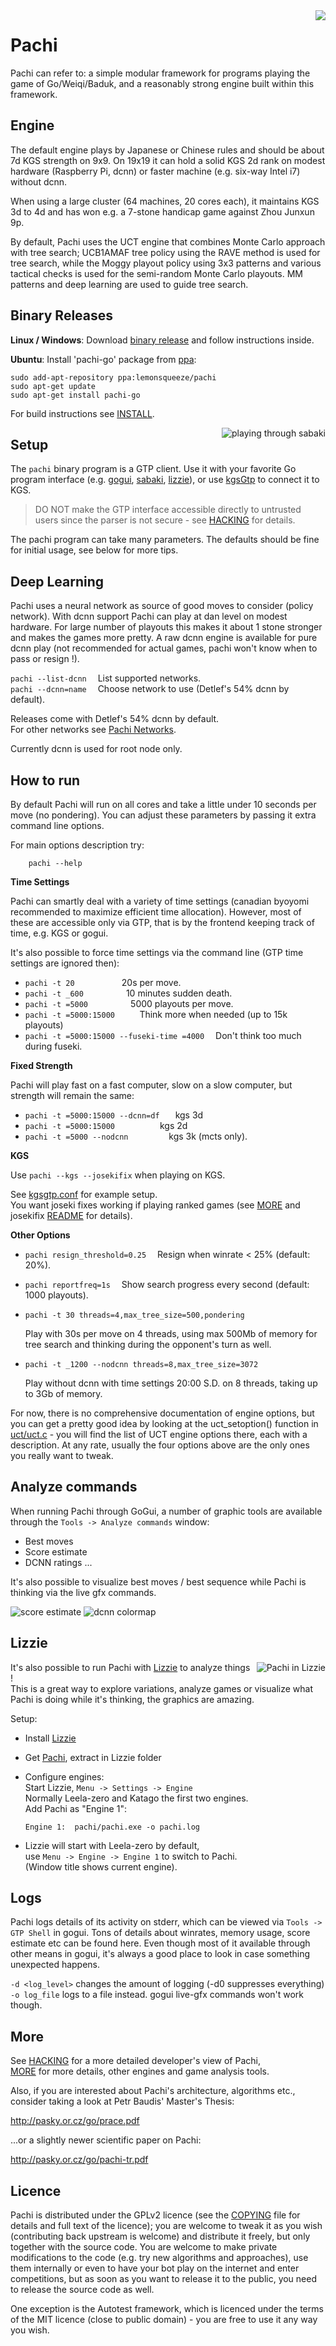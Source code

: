 <img align="right" src="media/pachi-med.jpg">

Pachi
=====

Pachi can refer to: a simple modular framework for programs playing
the game of Go/Weiqi/Baduk, and a reasonably strong engine built
within this framework.


## Engine

The default engine plays by Japanese or Chinese rules and should be about
7d KGS strength on 9x9. On 19x19 it can hold a solid KGS 2d rank on modest
hardware (Raspberry Pi, dcnn) or faster machine (e.g. six-way Intel i7)
without dcnn.

When using a large cluster (64 machines, 20 cores each), it maintains
KGS 3d to 4d and has won e.g. a 7-stone handicap game against Zhou Junxun 9p.

By default, Pachi uses the UCT engine that combines Monte Carlo approach
with tree search; UCB1AMAF tree policy using the RAVE method is used for
tree search, while the Moggy playout policy using 3x3 patterns and various
tactical checks is used for the semi-random Monte Carlo playouts. MM patterns
and deep learning are used to guide tree search.


## Binary Releases

**Linux / Windows**: Download [binary release](https://github.com/pasky/pachi/releases)
and follow instructions inside.

**Ubuntu**: Install 'pachi-go' package from [ppa](https://launchpad.net/~lemonsqueeze/+archive/ubuntu/pachi):

    sudo add-apt-repository ppa:lemonsqueeze/pachi
    sudo apt-get update
    sudo apt-get install pachi-go

For build instructions see [INSTALL](INSTALL.md).

<img align="right" src="media/screenshot_sabaki.jpg" title="playing through sabaki">

## Setup

The `pachi` binary program is a GTP client. Use it with your favorite
Go program interface (e.g. [gogui][1], [sabaki][2], [lizzie](#Lizzie)),
or use [kgsGtp][3] to connect it to KGS.

> DO NOT make the GTP interface accessible directly to untrusted users
> since the parser is not secure - see [HACKING](HACKING?raw=true)
> for details.

[1]: https://sourceforge.net/projects/gogui/
[2]: http://sabaki.yichuanshen.de/
[3]: http://www.michna.com/kgsbot.htm

The pachi program can take many parameters. The defaults should be fine
for initial usage, see below for more tips.


## Deep Learning

Pachi uses a neural network as source of good moves to consider (policy network).
With dcnn support Pachi can play at dan level on modest hardware.
For large number of playouts this makes it about 1 stone stronger and
makes the games more pretty. A raw dcnn engine is available for
pure dcnn play (not recommended for actual games, pachi won't know
when to pass or resign !).

`pachi --list-dcnn`    List supported networks.  
`pachi --dcnn=name`    Choose network to use (Detlef's 54% dcnn by default).

Releases come with Detlef's 54% dcnn by default.  
For other networks see [Pachi Networks](https://github.com/pasky/pachi/releases/tag/pachi_networks).

Currently dcnn is used for root node only.


## How to run

By default Pachi will run on all cores and take a little under 10 seconds
per move (no pondering). You can adjust these parameters by passing it
extra command line options.

For main options description try:

        pachi --help

**Time Settings**

Pachi can smartly deal with a variety of time settings (canadian byoyomi
recommended to maximize efficient time allocation). However, most of these
are accessible only via GTP, that is by the frontend keeping track of time,
e.g. KGS or gogui.

It's also possible to force time settings via the command line
(GTP time settings are ignored then):

* `pachi -t 20        `     20s per move.
* `pachi -t _600       `     10 minutes sudden death.
* `pachi -t =5000       `     5000 playouts per move.
* `pachi -t =5000:15000   `      Think more when needed (up to 15k playouts)
* `pachi -t =5000:15000 --fuseki-time =4000`     Don't think too much during fuseki.

**Fixed Strength**

Pachi will play fast on a fast computer, slow on a slow computer, but strength
will remain the same:

* `pachi -t =5000:15000 --dcnn=df `   kgs 3d
* `pachi -t =5000:15000       `       kgs 2d
* `pachi -t =5000 --nodcnn      `     kgs 3k (mcts only).

**KGS**

Use `pachi --kgs --josekifix` when playing on KGS.

See [kgsgtp.conf](kgs/kgsgtp-pachi.conf?raw=true) for example setup.  
You want joseki fixes working if playing ranked games
(see [MORE](MORE.md) and josekifix [README](josekifix/README.md) for details).

**Other Options**

* `pachi resign_threshold=0.25`     Resign when winrate < 25% (default: 20%).

* `pachi reportfreq=1s`     Show search progress every second (default: 1000 playouts).

* `pachi -t 30 threads=4,max_tree_size=500,pondering`

  Play with 30s per move on 4 threads, using max 500Mb of memory for tree
  search and thinking during the opponent's turn as well.

* `pachi -t _1200 --nodcnn threads=8,max_tree_size=3072`

  Play without dcnn with time settings 20:00 S.D. on 8 threads,
  taking up to 3Gb of memory.

For now, there is no comprehensive documentation of engine options, but
you can get a pretty good idea by looking at the uct_setoption() function
in [uct/uct.c](uct/uct.c) - you will find the list of UCT engine options
there, each with a description. At any rate, usually the four options above
are the only ones you really want to tweak.


## Analyze commands

When running Pachi through GoGui, a number of graphic tools are available
through the `Tools -> Analyze commands` window:

- Best moves
- Score estimate
- DCNN ratings ...

It's also possible to visualize best moves / best sequence while Pachi is thinking
via the live gfx commands.

![score estimate](media/screenshot_score_est.png?raw=true "score estimate")
![dcnn colormap](media/screenshot_dcnn_colors.png?raw=true "dcnn colormap")


## Lizzie

<a href="media/screenshot_lizzie_big.jpg?raw=true"> <img align="right" src="media/screenshot_lizzie.jpg" title="Pachi in Lizzie" /> </a>

It's also possible to run Pachi with [Lizzie](https://github.com/featurecat/lizzie) to analyze things !  
This is a great way to explore variations, analyze games or visualize what Pachi is doing while it's thinking,
the graphics are amazing.

Setup:
- Install [Lizzie](https://github.com/featurecat/lizzie/releases)
- Get [Pachi](https://github.com/pasky/pachi/releases), extract in Lizzie folder
- Configure engines:  
  Start Lizzie, `Menu -> Settings -> Engine`  
  Normally Leela-zero and Katago the first two engines.  
  Add Pachi as "Engine 1":
  
      Engine 1:  pachi/pachi.exe -o pachi.log

- Lizzie will start with Leela-zero by default,  
  use `Menu -> Engine -> Engine 1` to switch to Pachi.  
  (Window title shows current engine).


## Logs

Pachi logs details of its activity on stderr, which can be viewed via
`Tools -> GTP Shell` in gogui. Tons of details about winrates, memory usage,
score estimate etc can be found here. Even though most of it available through
other means in gogui, it's always a good place to look in case something
unexpected happens.

`-d <log_level>` changes the amount of logging (-d0 suppresses everything)  
`-o log_file` logs to a file instead. gogui live-gfx commands won't work though.


## More

See [HACKING](HACKING?raw=true) for a more detailed developer's view of Pachi,  
[MORE](MORE.md) for more details, other engines and game analysis tools.

Also, if you are interested about Pachi's architecture, algorithms
etc., consider taking a look at Petr Baudis' Master's Thesis:

http://pasky.or.cz/go/prace.pdf

...or a slightly newer scientific paper on Pachi:

http://pasky.or.cz/go/pachi-tr.pdf


## Licence

Pachi is distributed under the GPLv2 licence (see the [COPYING](COPYING?raw=true)
file for details and full text of the licence); you are welcome to tweak
it as you wish (contributing back upstream is welcome) and distribute
it freely, but only together with the source code. You are welcome
to make private modifications to the code (e.g. try new algorithms and
approaches), use them internally or even to have your bot play on the
internet and enter competitions, but as soon as you want to release it
to the public, you need to release the source code as well.

One exception is the Autotest framework, which is licenced under the
terms of the MIT licence (close to public domain) - you are free to
use it any way you wish.

